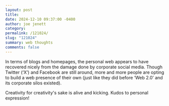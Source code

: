 ```yaml
---
layout: post
title: 
date: 2024-12-10 09:37:00 -0400
author: joe jenett
category: 
permalink: /121024/
slug: "121024"
summary: web thoughts
comments: false
---
```

<p>
	In terms of blogs and homepages, the personal web appears to have recovered nicely from the damage done by corporate social media. Though Twitter (‘X’) and Facebook are still around, more and more people are opting to build a web presence of their own (just like they did before ‘Web 2.0’ and its corporate silos existed).
</p>
<p>
	Creativity for creativity's sake is alive and kicking. Kudos to personal expression!
</p>
<p>
	<a href="https://brid.gy/publish/mastodon"></a>
</p>